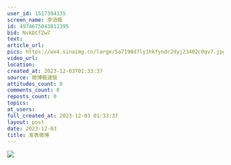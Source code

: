 ```yaml
---
user_id: 1517394135
screen_name: 李消极
id: 4974675043811395
bid: NvkDCfZw7
text:  
article_url: 
pics: https://wx4.sinaimg.cn/large/5a7198d7ly1hkfyndc2dyj23402c0qv7.jpg
video_url: 
location: 
created_at: 2023-12-03T01:33:37
source: 微博极速版
attitudes_count: 0
comments_count: 0
reposts_count: 0
topics: 
at_users: 
full_created_at: 2023-12-03 01:33:37
layout: post
date: 2023-12-03
title: 发表微博
---
```



![](https://wx4.sinaimg.cn/large/5a7198d7ly1hkfyndc2dyj23402c0qv7.jpg)
 
